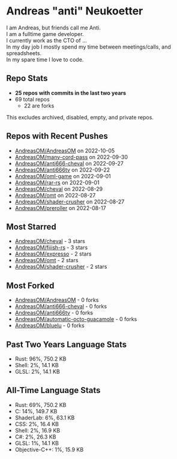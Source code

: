 
# Andreas "anti" Neukoetter

I am Andreas, but friends call me Anti.  
I am a fulltime game developer.  
I currently work as the CTO of ...  
In my day job I mostly spend my time between meetings/calls, and spreadsheets.  
In my spare time I love to code.  

## Repo Stats
- **25 repos with commits in the last two years**
- 69 total repos
  - 22 are forks

This excludes archived, disabled, empty, and private repos.

## Repos with Recent Pushes
- [AndreasOM/AndreasOM](https://github.com/AndreasOM/AndreasOM) on 2022-10-05
- [AndreasOM/many-cord-pass](https://github.com/AndreasOM/many-cord-pass) on 2022-09-30
- [AndreasOM/anti666-cheval](https://github.com/AndreasOM/anti666-cheval) on 2022-09-27
- [AndreasOM/anti666tv](https://github.com/AndreasOM/anti666tv) on 2022-09-22
- [AndreasOM/oml-game](https://github.com/AndreasOM/oml-game) on 2022-09-01
- [AndreasOM/rar-rs](https://github.com/AndreasOM/rar-rs) on 2022-09-01
- [AndreasOM/cheval](https://github.com/AndreasOM/cheval) on 2022-08-29
- [AndreasOM/omt](https://github.com/AndreasOM/omt) on 2022-08-27
- [AndreasOM/shader-crusher](https://github.com/AndreasOM/shader-crusher) on 2022-08-27
- [AndreasOM/preroller](https://github.com/AndreasOM/preroller) on 2022-08-17


## Most Starred
- [AndreasOM/cheval](https://github.com/AndreasOM/cheval) - 3 stars
- [AndreasOM/fiiish-rs](https://github.com/AndreasOM/fiiish-rs) - 3 stars
- [AndreasOM/expresso](https://github.com/AndreasOM/expresso) - 2 stars
- [AndreasOM/omt](https://github.com/AndreasOM/omt) - 2 stars
- [AndreasOM/shader-crusher](https://github.com/AndreasOM/shader-crusher) - 2 stars


## Most Forked
- [AndreasOM/AndreasOM](https://github.com/AndreasOM/AndreasOM) - 0 forks
- [AndreasOM/anti666-cheval](https://github.com/AndreasOM/anti666-cheval) - 0 forks
- [AndreasOM/anti666tv](https://github.com/AndreasOM/anti666tv) - 0 forks
- [AndreasOM/automatic-octo-guacamole](https://github.com/AndreasOM/automatic-octo-guacamole) - 0 forks
- [AndreasOM/bluelu](https://github.com/AndreasOM/bluelu) - 0 forks


## Past Two Years Language Stats
- Rust: 96%, 750.2 KB
- Shell: 2%, 14.1 KB
- GLSL: 2%, 14.1 KB


## All-Time Language Stats
- Rust: 69%, 750.2 KB
- C: 14%, 149.7 KB
- ShaderLab: 6%, 63.1 KB
- CSS: 2%, 16.4 KB
- Shell: 2%, 16.9 KB
- C#: 2%, 26.3 KB
- GLSL: 1%, 14.1 KB
- Objective-C++: 1%, 15.9 KB

